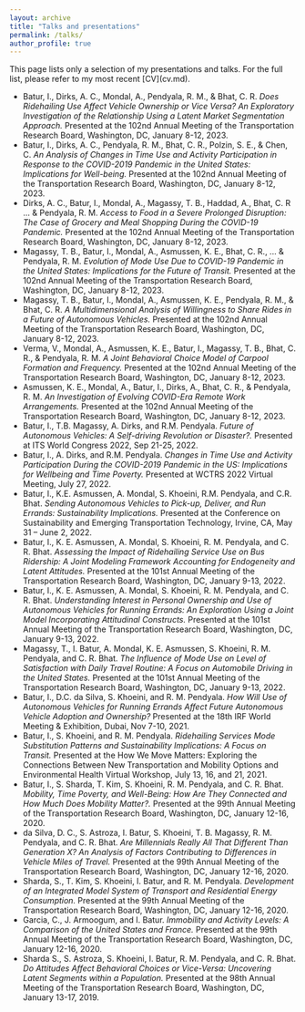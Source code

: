 ```yaml
---
layout: archive
title: "Talks and presentations"
permalink: /talks/
author_profile: true
---
```

<link rel="stylesheet" href="https://cdn.jsdelivr.net/npm/bootstrap-icons@1.7.2/font/bootstrap-icons.css">    
This page lists only a selection of my presentations and talks. For the full list, please refer to my most recent [CV](cv.md).

- <span style="font-size:14px">Batur, I., Dirks, A. C., Mondal, A., Pendyala, R. M., & Bhat, C. R. <i> Does Ridehailing Use Affect Vehicle Ownership or Vice Versa? An Exploratory Investigation of the Relationship Using a Latent Market Segmentation Approach. </i> Presented at the 102nd Annual Meeting of the Transportation Research Board, Washington, DC, January 8-12, 2023.</span>
- <span style="font-size:14px">Batur, I., Dirks, A. C., Pendyala, R. M., Bhat, C. R., Polzin, S. E., & Chen, C. <i> An Analysis of Changes in Time Use and Activity Participation in Response to the COVID-2019 Pandemic in the United States: Implications for Well-being. </i> Presented at the 102nd Annual Meeting of the Transportation Research Board, Washington, DC, January 8-12, 2023.</span>
- <span style="font-size:14px">Dirks, A. C., Batur, I., Mondal, A., Magassy, T. B., Haddad, A., Bhat, C. R ... & Pendyala, R. M. <i> Access to Food in a Severe Prolonged Disruption: The Case of Grocery and Meal Shopping During the COVID-19 Pandemic. </i> Presented at the 102nd Annual Meeting of the Transportation Research Board, Washington, DC, January 8-12, 2023.</span>
- <span style="font-size:14px">Magassy, T. B., Batur, I., Mondal, A., Asmussen, K. E., Bhat, C. R., ... & Pendyala, R. M. <i> Evolution of Mode Use Due to COVID-19 Pandemic in the United States: Implications for the Future of Transit. </i> Presented at the 102nd Annual Meeting of the Transportation Research Board, Washington, DC, January 8-12, 2023.</span>
- <span style="font-size:14px">Magassy, T. B., Batur, I., Mondal, A., Asmussen, K. E., Pendyala, R. M., & Bhat, C. R. <i> A Multidimensional Analysis of Willingness to Share Rides in a Future of Autonomous Vehicles. </i> Presented at the 102nd Annual Meeting of the Transportation Research Board, Washington, DC, January 8-12, 2023.</span>
- <span style="font-size:14px">Verma, V., Mondal, A., Asmussen, K. E., Batur, I., Magassy, T. B., Bhat, C. R., & Pendyala, R. M. <i> A Joint Behavioral Choice Model of Carpool Formation and Frequency. </i> Presented at the 102nd Annual Meeting of the Transportation Research Board, Washington, DC, January 8-12, 2023.</span>
- <span style="font-size:14px">Asmussen, K. E., Mondal, A., Batur, I., Dirks, A., Bhat, C. R., & Pendyala, R. M. <i> An Investigation of Evolving COVID-Era Remote Work Arrangements. </i> Presented at the 102nd Annual Meeting of the Transportation Research Board, Washington, DC, January 8-12, 2023.</span>
- <span style="font-size:14px">Batur, I., T.B. Magassy, A. Dirks, and R.M. Pendyala. <i> Future of Autonomous Vehicles: A Self-driving Revolution or Disaster?. </i> Presented at ITS World Congress 2022, Sep 21-25, 2022.</span>
- <span style="font-size:14px">Batur, I., A. Dirks, and R.M. Pendyala. <i>Changes in Time Use and Activity Participation During the COVID-2019 Pandemic in the US: Implications for Wellbeing and Time Poverty. </i> Presented at WCTRS 2022 Virtual Meeting, July 27, 2022.</span>
- <span style="font-size:14px">Batur, I., K.E. Asmussen, A. Mondal, S. Khoeini, R.M. Pendyala, and C.R. Bhat. <i> Sending Autonomous Vehicles to Pick-up, Deliver, and Run Errands: Sustainability Implications. </i> Presented at the Conference on Sustainability and Emerging Transportation Technology, Irvine, CA, May 31 – June 2, 2022.</span>
- <span style="font-size:14px">Batur, I., K. E. Asmussen, A. Mondal, S. Khoeini, R. M. Pendyala, and C. R. Bhat. <i> Assessing the Impact of Ridehailing Service Use on Bus Ridership: A Joint Modeling Framework Accounting for Endogeneity and Latent Attitudes. </i> Presented at the 101st Annual Meeting of the Transportation Research Board, Washington, DC, January 9-13, 2022.</span>
- <span style="font-size:14px">Batur, I., K. E. Asmussen, A. Mondal, S. Khoeini, R. M. Pendyala, and C. R. Bhat. <i> Understanding Interest in Personal Ownership and Use of Autonomous Vehicles for Running Errands: An Exploration Using a Joint Model Incorporating Attitudinal Constructs. </i> Presented at the 101st Annual Meeting of the Transportation Research Board, Washington, DC, January 9-13, 2022.</span>
- <span style="font-size:14px">Magassy, T., I. Batur, A. Mondal, K. E. Asmussen, S. Khoeini, R. M. Pendyala, and C. R. Bhat. <i> The Influence of Mode Use on Level of Satisfaction with Daily Travel Routine: A Focus on Automobile Driving in the United States. </i> Presented at the 101st Annual Meeting of the Transportation Research Board, Washington, DC, January 9-13, 2022.</span>
- <span style="font-size:14px">Batur, I., D.C. da Silva, S. Khoeini, and R. M. Pendyala. <i> How Will Use of Autonomous Vehicles for Running Errands Affect Future Autonomous Vehicle Adoption and Ownership? </i> Presented at the 18th IRF World Meeting & Exhibition, Dubai, Nov 7-10, 2021.</span>
- <span style="font-size:14px">Batur, I., S. Khoeini, and R. M. Pendyala. <i> Ridehailing Services Mode Substitution Patterns and Sustainability Implications: A Focus on Transit. </i> Presented at the How We Move Matters: Exploring the Connections Between New Transportation and Mobility Options and Environmental Health Virtual Workshop, July 13, 16, and 21, 2021.</span>
- <span style="font-size:14px">Batur, I., S. Sharda, T. Kim, S. Khoeini, R. M. Pendyala, and C. R. Bhat. <i> Mobility, Time Poverty, and Well-Being: How Are They Connected and How Much Does Mobility Matter?. </i> Presented at the 99th Annual Meeting of the Transportation Research Board, Washington, DC, January 12-16, 2020.</span>
- <span style="font-size:14px">da Silva, D. C., S. Astroza, I. Batur, S. Khoeini, T. B. Magassy, R. M. Pendyala, and C. R. Bhat. <i> Are Millennials Really All That Different Than Generation X? An Analysis of Factors Contributing to Differences in Vehicle Miles of Travel. </i> Presented at the 99th Annual Meeting of the Transportation Research Board, Washington, DC, January 12-16, 2020.</span>
- <span style="font-size:14px">Sharda, S., T. Kim, S. Khoeini, I. Batur, and R. M. Pendyala. <i> Development of an Integrated Model System of Transport and Residential Energy Consumption. </i> Presented at the 99th Annual Meeting of the Transportation Research Board, Washington, DC, January 12-16, 2020.</span>
- <span style="font-size:14px">Garcia, C., J. Armoogum, and I. Batur. <i> Immobility and Activity Levels: A Comparison of the United States and France. </i> Presented at the 99th Annual Meeting of the Transportation Research Board, Washington, DC, January 12-16, 2020.</span>
- <span style="font-size:14px">Sharda S., S. Astroza, S. Khoeini, I. Batur, R. M. Pendyala, and C. R. Bhat. <i> Do Attitudes Affect Behavioral Choices or Vice-Versa: Uncovering Latent Segments within a Population. </i> Presented at the 98th Annual Meeting of the Transportation Research Board, Washington, DC, January 13-17, 2019.</span>
